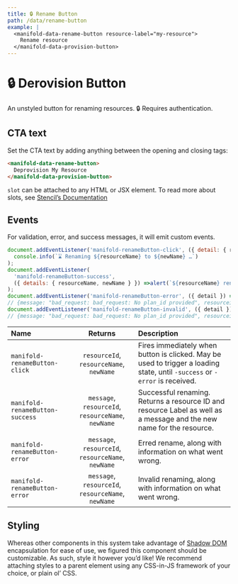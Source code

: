 ```yaml
---
title: 🔒 Rename Button
path: /data/rename-button
example: |
  <manifold-data-rename-button resource-label="my-resource">
    Rename resource
  </manifold-data-provision-button>
---
```


# 🔒 Derovision Button

An unstyled button for renaming resources. 🔒 Requires authentication.

## CTA text

Set the CTA text by adding anything between the opening and closing tags:

```html
<manifold-data-rename-button>
  Deprovision My Resource
</manifold-data-provision-button>
```

`slot` can be attached to any HTML or JSX element. To read more about slots, see [Stencil’s Documentation][stencil-slot]

## Events

For validation, error, and success messages, it will emit custom events.

```js
document.addEventListener('manifold-renameButton-click', ({ detail: { resourceName, newName } }) =>
  console.info(`⌛ Renaming ${resourceName} to ${newName} …`)
);
document.addEventListener(
  'manifold-renameButton-success',
  ({ details: { resourceName, newName } }) =>alert(`${resourceName} renamed to ${newName} successfully!`)
);
document.addEventListener('manifold-renameButton-error', ({ detail }) => console.log(detail));
// {message: "bad_request: bad_request: No plan_id provided", resourceid: "1234", resourceName: "my-resource", newName: "new-name"}
document.addEventListener('manifold-renameButton-invalid', ({ detail }) => console.log(detail));
// {message: "bad_request: bad_request: No plan_id provided", resourceid: "1234", resourceName: "my-resource", newName: "new-name"}
```

| Name                               |                       Returns                        | Description                                                                                                                 |
| :--------------------------------- | :--------------------------------------------------: | :-------------------------------------------------------------------------------------------------------------------------- |
| `manifold-renameButton-click`   |      `resourceId`, `resourceName`, `newName`         | Fires immediately when button is clicked. May be used to trigger a loading state, until `-success` or `-error` is received. |
| `manifold-renameButton-success` |  `message`, `resourceId`, `resourceName`, `newName`  | Successful renaming. Returns a resource ID and resource Label as well as a message and the new name for the resource.       |
| `manifold-renameButton-error`   |  `message`, `resourceId`, `resourceName`, `newName`  | Erred rename, along with information on what went wrong.                                                                    |
| `manifold-renameButton-error`   |  `message`, `resourceId`, `resourceName`, `newName`  | Invalid renaming, along with information on what went wrong.                                                                |

## Styling

Whereas other components in this system take advantage of [Shadow
DOM][shadow-dom] encapsulation for ease of use, we figured this component
should be customizable. As such, style it however you’d like! We recommend
attaching styles to a parent element using any CSS-in-JS framework of your
choice, or plain ol’ CSS.

[shadow-dom]: https://developers.google.com/web/fundamentals/web-components/shadowdom
[stencil-slot]: https://stenciljs.com/docs/templating-jsx/
